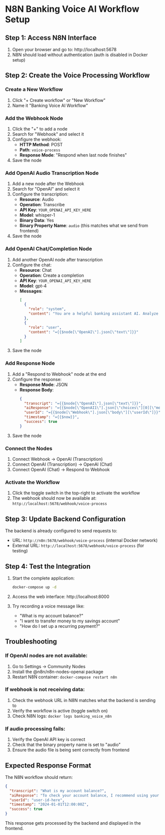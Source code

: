 # N8N Banking Voice AI Workflow Setup

## Step 1: Access N8N Interface

1. Open your browser and go to: http://localhost:5678
2. N8N should load without authentication (auth is disabled in Docker setup)

## Step 2: Create the Voice Processing Workflow

### Create a New Workflow

1. Click "+ Create workflow" or "New Workflow"
2. Name it "Banking Voice AI Workflow"

### Add the Webhook Node

1. Click the "+" to add a node
2. Search for "Webhook" and select it
3. Configure the webhook:
   - **HTTP Method**: POST
   - **Path**: `voice-process`
   - **Response Mode**: "Respond when last node finishes"
4. Save the node

### Add OpenAI Audio Transcription Node

1. Add a new node after the Webhook
2. Search for "OpenAI" and select it
3. Configure the transcription:
   - **Resource**: Audio
   - **Operation**: Transcribe
   - **API Key**: `YOUR_OPENAI_API_KEY_HERE`
   - **Model**: whisper-1
   - **Binary Data**: Yes
   - **Binary Property Name**: `audio` (this matches what we send from frontend)
4. Save the node

### Add OpenAI Chat/Completion Node

1. Add another OpenAI node after transcription
2. Configure the chat:
   - **Resource**: Chat
   - **Operation**: Create a completion
   - **API Key**: `YOUR_OPENAI_API_KEY_HERE`
   - **Model**: gpt-4
   - **Messages**:
     ```json
     [
       {
         "role": "system",
         "content": "You are a helpful banking assistant AI. Analyze the user's voice request and provide appropriate banking guidance. Be concise, professional, and helpful. If the request is about account balance, transactions, transfers, or other banking operations, provide clear instructions on how to proceed safely. Always remind users to verify their identity through official banking channels for actual transactions."
       },
       {
         "role": "user",
         "content": "={{$node[\"OpenAI\"].json[\"text\"]}}"
       }
     ]
     ```
3. Save the node

### Add Response Node

1. Add a "Respond to Webhook" node at the end
2. Configure the response:
   - **Response Mode**: JSON
   - **Response Body**:
     ```json
     {
       "transcript": "={{$node[\"OpenAI\"].json[\"text\"]}}",
       "aiResponse": "={{$node[\"OpenAI1\"].json[\"choices\"][0][\"message\"][\"content\"]}}",
       "userId": "={{$node[\"Webhook\"].json[\"body\"][\"userId\"]}}",
       "timestamp": "={{$now}}",
       "success": true
     }
     ```
3. Save the node

### Connect the Nodes

1. Connect Webhook → OpenAI (Transcription)
2. Connect OpenAI (Transcription) → OpenAI (Chat)
3. Connect OpenAI (Chat) → Respond to Webhook

### Activate the Workflow

1. Click the toggle switch in the top-right to activate the workflow
2. The webhook should now be available at: `http://localhost:5678/webhook/voice-process`

## Step 3: Update Backend Configuration

The backend is already configured to send requests to:
- URL: `http://n8n:5678/webhook/voice-process` (internal Docker network)
- External URL: `http://localhost:5678/webhook/voice-process` (for testing)

## Step 4: Test the Integration

1. Start the complete application:
   ```bash
   docker-compose up -d
   ```

2. Access the web interface: http://localhost:8000

3. Try recording a voice message like:
   - "What is my account balance?"
   - "I want to transfer money to my savings account"
   - "How do I set up a recurring payment?"

## Troubleshooting

### If OpenAI nodes are not available:
1. Go to Settings → Community Nodes
2. Install the @n8n/n8n-nodes-openai package
3. Restart N8N container: `docker-compose restart n8n`

### If webhook is not receiving data:
1. Check the webhook URL in N8N matches what the backend is sending to
2. Verify the workflow is active (toggle switch on)
3. Check N8N logs: `docker logs banking_voice_n8n`

### If audio processing fails:
1. Verify the OpenAI API key is correct
2. Check that the binary property name is set to "audio"
3. Ensure the audio file is being sent correctly from frontend

## Expected Response Format

The N8N workflow should return:
```json
{
  "transcript": "What is my account balance?",
  "aiResponse": "To check your account balance, I recommend using your bank's official mobile app or website. You can also visit an ATM or call your bank's customer service line. For security, always verify your identity through official channels before accessing account information.",
  "userId": "user-id-here",
  "timestamp": "2024-01-01T12:00:00Z",
  "success": true
}
```

This response gets processed by the backend and displayed in the frontend.